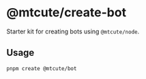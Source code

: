 # @mtcute/create-bot

Starter kit for creating bots using `@mtcute/node`.

## Usage

```bash
pnpm create @mtcute/bot
```
